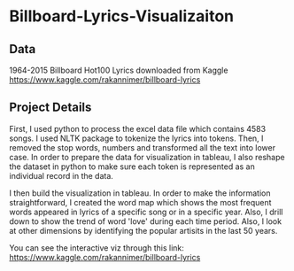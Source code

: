 # Billboard-Lyrics-Visualizaiton

## Data

1964-2015 Billboard Hot100 Lyrics downloaded from Kaggle
https://www.kaggle.com/rakannimer/billboard-lyrics


## Project Details

First, I used python to process the excel data file which contains 4583 songs. I used NLTK package to tokenize the lyrics into tokens. Then, I removed the stop words, numbers and transformed all the text into lower case. In order to prepare the data for visualization in tableau, I also reshape the dataset in python to make sure each token is represented as an individual record in the data.

I then build the visualization in tableau. In order to make the information straightforward, I created the word map which shows the most frequent words appeared in lyrics of a specific song or in a specific year. Also, I drill down to show the trend of word 'love' during each time period. Also, I look at other dimensions by identifying the popular artisits in the last 50 years.

You can see the interactive viz through this link: https://www.kaggle.com/rakannimer/billboard-lyrics

